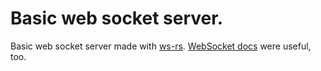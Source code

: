 # Basic web socket server.
Basic web socket server made with [ws-rs](https://github.com/housleyjk/ws-rs[]).
[WebSocket docs](https://developer.mozilla.org/en-US/docs/Web/API/WebSocket) were useful, too.
